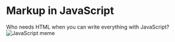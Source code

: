 # Markup in JavaScript

Who needs HTML when you can write everything with JavaScript?
![JavaScript meme](/repos/examples/contents-mime/html/proper-vs-convention/markup-in-js/more-javascript.jpeg)

